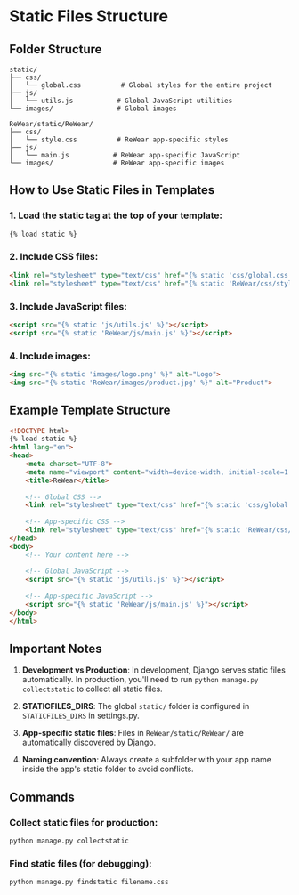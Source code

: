 # Static Files Structure



## Folder Structure

```
static/
├── css/
│   └── global.css          # Global styles for the entire project
├── js/
│   └── utils.js           # Global JavaScript utilities
└── images/                # Global images

ReWear/static/ReWear/
├── css/
│   └── style.css          # ReWear app-specific styles
├── js/
│   └── main.js           # ReWear app-specific JavaScript
└── images/               # ReWear app-specific images
```

## How to Use Static Files in Templates

### 1. Load the static tag at the top of your template:
```html
{% load static %}
```

### 2. Include CSS files:
```html
<link rel="stylesheet" type="text/css" href="{% static 'css/global.css' %}">
<link rel="stylesheet" type="text/css" href="{% static 'ReWear/css/style.css' %}">
```

### 3. Include JavaScript files:
```html
<script src="{% static 'js/utils.js' %}"></script>
<script src="{% static 'ReWear/js/main.js' %}"></script>
```

### 4. Include images:
```html
<img src="{% static 'images/logo.png' %}" alt="Logo">
<img src="{% static 'ReWear/images/product.jpg' %}" alt="Product">
```

## Example Template Structure

```html
<!DOCTYPE html>
{% load static %}
<html lang="en">
<head>
    <meta charset="UTF-8">
    <meta name="viewport" content="width=device-width, initial-scale=1.0">
    <title>ReWear</title>
    
    <!-- Global CSS -->
    <link rel="stylesheet" type="text/css" href="{% static 'css/global.css' %}">
    
    <!-- App-specific CSS -->
    <link rel="stylesheet" type="text/css" href="{% static 'ReWear/css/style.css' %}">
</head>
<body>
    <!-- Your content here -->
    
    <!-- Global JavaScript -->
    <script src="{% static 'js/utils.js' %}"></script>
    
    <!-- App-specific JavaScript -->
    <script src="{% static 'ReWear/js/main.js' %}"></script>
</body>
</html>
```

## Important Notes

1. **Development vs Production**: In development, Django serves static files automatically. In production, you'll need to run `python manage.py collectstatic` to collect all static files.

2. **STATICFILES_DIRS**: The global `static/` folder is configured in `STATICFILES_DIRS` in settings.py.

3. **App-specific static files**: Files in `ReWear/static/ReWear/` are automatically discovered by Django.

4. **Naming convention**: Always create a subfolder with your app name inside the app's static folder to avoid conflicts.

## Commands

### Collect static files for production:
```bash
python manage.py collectstatic
```

### Find static files (for debugging):
```bash
python manage.py findstatic filename.css
```
